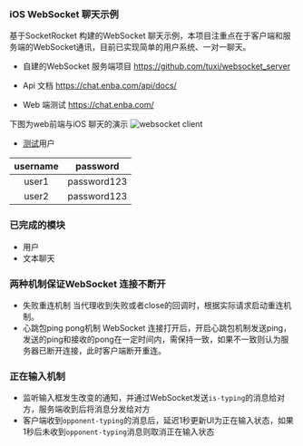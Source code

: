 ### iOS  WebSocket 聊天示例
基于SocketRocket 构建的WebSocket  聊天示例，本项目注重点在于客户端和服务端的WebSocket通讯，目前已实现简单的用户系统、一对一聊天。

- 自建的WebSocket 服务端项目 https://github.com/tuxi/websocket_server

- Api 文档 https://chat.enba.com/api/docs/

- Web 端测试 https://chat.enba.com/

下图为web前端与iOS 聊天的演示
![websocket client](https://static.objc.com/enba/static/websocketclient.gif)

- [测试](https://chat.enba.com/test/)用户

username | password
:-: | :-: 
user1 | password123 | 
user2 | password123 | 


### 已完成的模块
- 用户
- 文本聊天

### 两种机制保证WebSocket 连接不断开
- 失败重连机制
当代理收到失败或者close的回调时，根据实际请求启动重连机制。
- 心跳包ping pong机制
WebSocket 连接打开后，开启心跳包机制发送ping，发送的ping和接收的pong在一定时间内，需保持一致，如果不一致则认为服务器已断开连接，此时客户端断开重连。

### 正在输入机制
- 监听输入框发生改变的通知，并通过WebSocket发送`is-typing`的消息给对方，服务端收到后将消息分发给对方
- 客户端收到`opponent-typing`的消息后，延迟1秒更新UI为正在输入状态，如果1秒后未收到`opponent-typing`消息则取消正在输入状态
